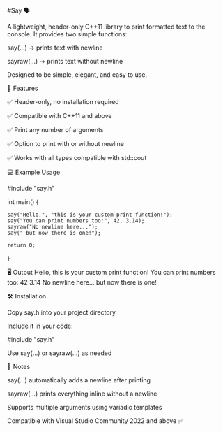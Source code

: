 #Say 🗣️

A lightweight, header-only C++11 library to print formatted text to the console.
It provides two simple functions:

say(...) → prints text with newline

sayraw(...) → prints text without newline

Designed to be simple, elegant, and easy to use.

🌟 Features

✅ Header-only, no installation required

✅ Compatible with C++11 and above

✅ Print any number of arguments

✅ Option to print with or without newline

✅ Works with all types compatible with std::cout

💻 Example Usage



#include "say.h"


int main()
{

    say("Hello,", "this is your custom print function!");
    say("You can print numbers too:", 42, 3.14);
    sayraw("No newline here...");
    say(" but now there is one!");

    return 0;
}

🖥️ Output
Hello, this is your custom print function!
You can print numbers too: 42 3.14
No newline here... but now there is one!

🛠️ Installation

Copy say.h into your project directory

Include it in your code:

#include "say.h"


Use say(...) or sayraw(...) as needed

🔹 Notes

say(...) automatically adds a newline after printing

sayraw(...) prints everything inline without a newline

Supports multiple arguments using variadic templates

Compatible with Visual Studio Community 2022 and above ✅
